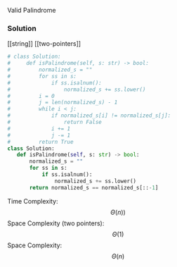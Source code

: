 Valid Palindrome
 
 ### Solution
 
 [[string]] [[two-pointers]]
 
 ```python
 # class Solution:
#     def isPalindrome(self, s: str) -> bool:
#         normalized_s = ""
#         for ss in s: 
#             if ss.isalnum():
#                 normalized_s += ss.lower()
#         i = 0
#         j = len(normalized_s) - 1
#         while i < j:
#             if normalized_s[i] != normalized_s[j]:
#                 return False
#             i += 1
#             j -= 1
#         return True
class Solution:
    def isPalindrome(self, s: str) -> bool:
        normalized_s = ""
        for ss in s: 
            if ss.isalnum():
                normalized_s += ss.lower()
        return normalized_s == normalized_s[::-1]
 ```
 
 
Time Complexity: $$\Theta(n))$$
Space Complexity (two pointers):  $$\Theta(1)$$
Space Complexity:  $$\Theta(n)$$